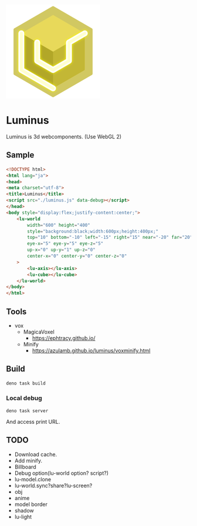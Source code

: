 ![](./docs/icon.svg)

# Luminus

Luminus is 3d webcomponents. (Use WebGL 2)

## Sample

```html
<!DOCTYPE html>
<html lang="ja">
<head>
<meta charset="utf-8">
<title>Luminus</title>
<script src="./luminus.js" data-debug></script>
</head>
<body style="display:flex;justify-content:center;">
	<lu-world
		width="600" height="400"
		style="background:black;width:600px;height:400px;"
		top="10" bottom="-10" left="-15" right="15" near="-20" far="20"
		eye-x="5" eye-y="5" eye-z="5"
		up-x="0" up-y="1" up-z="0"
		center-x="0" center-y="0" center-z="0"
	>
		<lu-axis></lu-axis>
		<lu-cube></lu-cube>
	</lu-world>
</body>
</html>
```

## Tools

* vox
  * MagicaVoxel
    * https://ephtracy.github.io/
  * Minify
    * https://azulamb.github.io/luminus/voxminify.html

## Build

```
deno task build
```

### Local debug

```
deno task server
```

And access print URL.

## TODO

* Download cache.
* Add minify.
* Billboard
* Debug option(lu-world option? script?)
* lu-model.clone
* lu-world.sync?share?lu-screen?
* obj
* anime
* model border
* shadow
* lu-light
